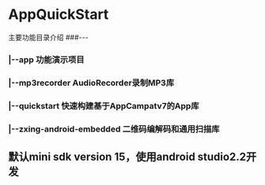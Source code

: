# AppQuickStart
主要功能目录介绍
###---
###  |--app 功能演示项目
###  |--mp3recorder AudioRecorder录制MP3库
###  |--quickstart 快速构建基于AppCampatv7的App库
###  |--zxing-android-embedded 二维码编解码和通用扫描库
## 默认mini sdk version 15，使用android studio2.2开发
